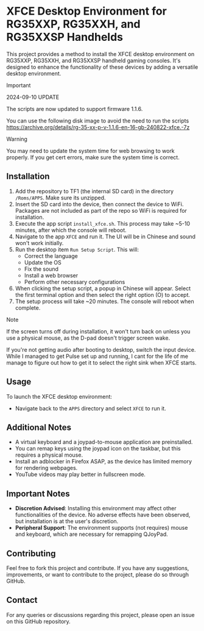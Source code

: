 # XFCE Desktop Environment for RG35XXP, RG35XXH, and RG35XXSP Handhelds

This project provides a method to install the XFCE desktop environment on RG35XXP, RG35XXH, and RG35XXSP handheld gaming consoles. It's designed to enhance the functionality of these devices by adding a versatile desktop environment.

> [!IMPORTANT]
> 2024-09-10 UPDATE
>
> The scripts are now updated to support firmware 1.1.6. 
>
> You can use the following disk image to avoid the need to run the scripts
> https://archive.org/details/rg-35-xx-p-v-1.1.6-en-16-gb-240822-xfce.-7z

> [!WARNING]  
> You may need to update the system time for web browsing to work properly. If you get cert errors, make sure the system time is correct.

## Installation

1. Add the repository to TF1 (the internal SD card) in the directory `/Roms/APPS`. Make sure its unzipped.
2. Insert the SD card into the device, then connect the device to WiFi. Packages are not included as part of the repo so WiFi is required for installation.
3. Execute the app script `install_xfce.sh`. This process may take ~5-10 minutes, after which the console will reboot.
4. Navigate to the app `XFCE` and run it. The UI will be in Chinese and sound won't work initially.
5. Run the desktop item `Run Setup Script`. This will:
   - Correct the language
   - Update the OS
   - Fix the sound
   - Install a web browser
   - Perform other necessary configurations
6. When clicking the setup script, a popup in Chinese will appear. Select the first terminal option and then select the right option (O) to accept.
7. The setup process will take ~20 minutes. The console will reboot when complete.

> [!NOTE]
> If the screen turns off during installation, it won't turn back on unless you use a physical mouse, as the D-pad doesn't trigger screen wake.
>
> If you're not getting audio after booting to desktop, switch the input device. While I managed to get Pulse set up and running, I cant for the life of me manage to figure out how to get it to select the right sink when XFCE starts.

## Usage

To launch the XFCE desktop environment:

- Navigate back to the `APPS` directory and select `XFCE` to run it.

## Additional Notes

- A virtual keyboard and a joypad-to-mouse application are preinstalled.
- You can remap keys using the joypad icon on the taskbar, but this requires a physical mouse.
- Install an adblocker in Firefox ASAP, as the device has limited memory for rendering webpages.
- YouTube videos may play better in fullscreen mode.

## Important Notes

- **Discretion Advised**: Installing this environment may affect other functionalities of the device. No adverse effects have been observed, but installation is at the user's discretion.
- **Peripheral Support**: The environment supports (not requires) mouse and keyboard, which are necessary for remapping QJoyPad.

## Contributing

Feel free to fork this project and contribute. If you have any suggestions, improvements, or want to contribute to the project, please do so through GitHub.

## Contact

For any queries or discussions regarding this project, please open an issue on this GitHub repository.
